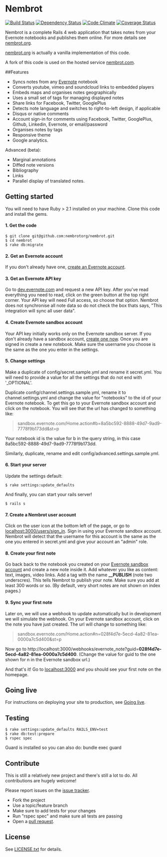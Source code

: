 # Nembrot
[![Build Status](https://travis-ci.org/nembrotorg/nembrot.png?branch=master)][travis]
[![Dependency Status](https://gemnasium.com/nembrotorg/nembrot.png)][gemnasium]
[![Code Climate](https://codeclimate.com/github/nembrotorg/nembrot.png)][codeclimate]
[![Coverage Status](https://coveralls.io/repos/nembrotorg/nembrot/badge.png?branch=master)][coveralls]

[travis]: http://travis-ci.org/nembrotorg/nembrot
[gemnasium]: https://gemnasium.com/nembrotorg/nembrot
[codeclimate]: https://codeclimate.com/github/nembrotorg/nembrot
[coveralls]: https://coveralls.io/r/nembrotorg/nembrot

Nembrot is a complete Rails 4 web application that takes notes from your Evernote notebooks and publishes them online. For more details see [nembrot.org](http:nembrot.org).

[nembrot.org](http:nembrot.org) is actually a vanilla implementation of this code.

A fork of this code is used on the hosted service [nembrot.com](http://nembrot.com).

##Features
* Syncs notes from any [Evernote](http://evernote.com) notebook
* Converts youtube, vimeo and soundcloud links to embedded players
* Embeds maps and organises notes geographically
* Uses a small set of tags for managing displayed notes
* Share links for Facebook, Twitter, GooglePlus
* Detects note language and switches to right-to-left design, if applicable
* Disqus or native comments
* Account sign-in for comments using Facebook, Twitter, GooglePlus, Github, Linkedin, Evernote, or email/password
* Organises notes by tags
* Responsive theme
* Google analytics.

Advanced (beta):
* Marginal annotations
* Diffed note versions
* Bibliography
* Links
* Parallel display of translated notes.


## Getting started
You will need to have Ruby > 2.1 installed on your machine. Clone this code and install the gems.

#### 1. Get the code
```
$ git clone git@github.com:nembrotorg/nembrot.git
$ cd nembrot
$ rake db:migrate
```

#### 2. Get an Evernote account
If you don't already have one, [create an Evernote account](https://www.evernote.com/Registration.action).


#### 3. Get an Evernote API key
Go to [dev.evernote.com](http://dev.evernote.com/doc/) and request a new API key. After you've read everything you need to read, click on the green button at the top right corner. Your API key will need Full access, so choose that option. Nembrot does not synchronise all note data so do not check the box thats says, "This integration will sync all user data".


#### 4. Create Evernote sandbox account
Your API key initially works only on the Evernote sandbox server. If you don't already have a sandbox account, [create one now](https://sandbox.evernote.com/Registration.action). Once you are signed in create a new notebook. Make sure the username you choose is the same as the one you enter in the settings.


#### 5. Change settings
Make a duplicate of config/secret.sample.yml and rename it secret.yml. You will need to provide a value for all the settings that do not end with '_OPTIONAL'.

Duplicate config/channel.settings.sample.yml, rename it to channel.settings.yml and change the value for "notebooks" to the id of your Evernote notebook. To get this go to your Evernote sandbox account and click on the notebook. You will see that the url has changed to something like:

> sandbox.evernote.com/Home.action#b=8a5bc592-8888-49d7-9ad9-7778f9b173dd&st=p

Your notebook id is the value for b in the query string, in this case 8a5bc592-8888-49d7-9ad9-7778f9b173dd.

Similarly, duplicate, rename and edit config/advanced.settings.sample.yml.


#### 6. Start your server
Update the settings default:

    $ rake settings:update_defaults

And finally, you can start your rails server!

    $ rails s


#### 7. Create a Nembrot user account
Click on the user icon at the bottom left of the page, or go to [localhost:3000/users/sign_in](http://localhost:3000/users/sign_in). Sign in using your Evernote sandbox account. Nembrot will detect that the username for this account is the same as the one you entered in secret.yml and give your account an "admin" role.


#### 8. Create your first note
Go back back to the notebook you created on your [Evernote sandbox account](http://sandbox.evernote.com) and create a new note inside it. Add whatever you like as content: text, images, video links. Add a tag with the name **__PUBLISH** (note two underscres). This tells Nembrot to publish your note. Make sure you add at least 300 words or so. (By default, very short notes are not shown on index pages.)


#### 9. Sync your first note
Later on, we will use a webhook to update automatically but in development we will simulate the webhook. On your Evernote sandbox account, click on the note you have just created. The url will change to something like:

> sandbox.evernote.com/Home.action#n=028f4d7e-5ecd-4a82-81ea-0000a7c5d400&st=p

Now go to http://localhost:3000/webhooks/evernote_note?guid=**028f4d7e-5ecd-4a82-81ea-0000a7c5d400**. (Change the value for guid to the one shown for n in the Evernote sandbox url.)

And that's it! Go to [localhost:3000](http://localhost:3000) and you should see your first note on the homepage.


## Going live

For instructions on deploying your site to production, see [Going live](http://nembrot.org/going-live).


## Testing
```
$ rake settings:update_defaults RAILS_ENV=test
$ rake db:test:prepare
$ rspec spec
```

Guard is installed so you can also do:
   bundle exec guard


## Contribute
This is still a relatively new project and there's still a lot to do. All contributions are hugely welcome!

Please report issues on the [issue tracker](https://github.com/nembrotorg/nembrot/issues). 

* Fork the project
* Use a topic/feature branch
* Make sure to add tests for your changes
* Run "rspec spec" and make sure all tests are passing
* Open a [pull request](https://help.github.com/articles/using-pull-requests).


## License
See [LICENSE.txt](https://github.com/nembrotorg/nembrot/blob/master/LICENSE.txt) for details.
